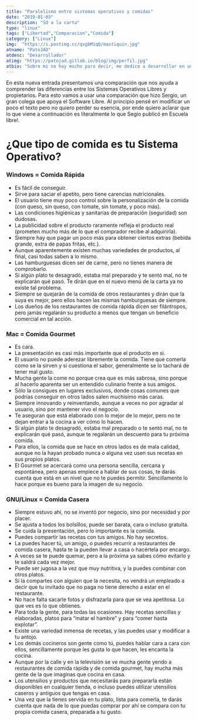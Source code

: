 ```yaml
---
title: "Paralelismo entre sistemas operativos y comidas"
date: "2019-01-03"
description: "SO a la carta"
type: "linux"
tags: ["Libertad","Comparacion","Comida"]
category: ["Linux"]
img:  "https://i.postimg.cc/qvgbM1qQ/mastiquin.jpg"
atname: "PatoJAD"
atdesc: "Desarrollador"
atimg: "https://patojad.gitlab.io/blog/img/perfil.jpg"
atbio: "Sobre mi no hay mucho para decir, me dedico a desarrollar en una empresa de telecomunicaciones, utilizo linux desde el 2012 y hace años que es mi sistema operativo main. Soy una persona que busca crecer profesionalmente sin dejar de divertirse y hacer lo que me gusta. Siempre digo que cuando un proyecto sale es importante agradecer, por lo cual les recomiendo a todos leer la seccion Agreadecimientos en la cual me tome un tiempito para poder agradecer a todos y cada uno de los que hicieron posible todo esto."
---
```


En esta nueva entrada presentamos una comparación que nos ayuda a comprender las diferencias entre los Sistemas Operativos Libres y propietarios. Para esto vamos a usar una comparación que hizo Sergio, un gran colega que apoya el Software Libre. Al principio pensé en modificar un poco el texto pero no quiero perder su esencia, por ende quiero aclarar que lo que viene a continuación es literalmente lo que Segio publicó en Escuela libre!.

# ¿Que tipo de comida es tu Sistema Operativo?​

### Windows = Comida Rápida

* Es fácil de conseguir.
* Sirve para saciar el apetito, pero tiene carencias nutricionales.
* El usuario tiene muy poco control sobre la personalización de la comida (con queso, sin queso, con tomate, sin tomate, y poco más).
* Las condiciones higiénicas y sanitarias de preparación (seguridad) son dudosas.
* La publicidad sobre el producto raramente refleja el producto real (prometen mucho más de lo que el comprador recibe al adquirirla).
* Siempre hay que pagar un poco más para obtener ciertos extras (bebida grande, extra de papas fritas, etc.).
* Aunque aparentemente existen muchas variedades de productos, al final, casi todas saben a lo mismo.
* Las hamburguesas dicen ser de carne, pero no tienes manera de comprobarlo.
* Si algún plato te desagradó, estaba mal preparado y te sentó mal, no te explicarán qué pasó. Te dirán que en el nuevo menú de la carta ya no existe tal problema.
* Siempre se quejarán de la comida de otros restaurantes y dirán que la suya es mejor, pero ellos hacen las mismas hamburguesas de siempre.
* Los dueños de los restaurantes de comida rápida dicen ser filántropos, pero jamás regalarán su producto a menos que tengan un beneficio comercial en tal acción.



### Mac = Comida Gourmet


* Es cara.
* La presentación es casi más importante que el producto en si.
* El usuario no puede aderezar libremente la comida. Tiene que comerla como se la sirven y si cuestiona el sabor, generalmente se lo tachará de tener mal gusto.
* Mucha gente la come no porque crea que es más sabrosa, sino porque al hacerlo aparenta ser un entendido culinario frente a sus amigos.
* Sólo la consigues en lugares exclusivos, donde cosas comunes que podrías conseguir en otros lados salen muchísimo más caras.
* Siempre innovando y reinventando, aunque a veces no por agradar al usuario, sino por mantener vivo el negocio.
* Te aseguran que está elaborado con lo mejor de lo mejor, pero no te dejan entrar a la cocina a ver cómo lo hacen.
* Si algún plato te desagradó, estaba mal preparado o te sentó mal, no te explicarán qué pasó, aunque te regalarán un descuento para tu próxima comida.
* Para ellos, la comida que se hace en otros lados es de mala calidad, aunque no la hayan probado nunca o alguna vez usen sus recetas en sus propios platos.
* El Gourmet se acercará como una persona sencilla, cercana y espontánea, pero apenas empiece a hablar de sus cosas, te darás cuenta que está en un nivel que no te puedes permitir. Sencillamente lo hace porque es bueno para la imagen de su negocio.



### GNU/Linux = Comida Casera


* Siempre estuvo ahí, no se inventó por negocio, sino por necesidad y por placer.
* Se ajusta a todos los bolsillos, puede ser barata, cara o incluso gratuita.
* Se cuida la presentación, pero lo importante es la comida.
* Puedes compartir las recetas con tus amigos. No hay secretos.
* La puedes hacer tú, un amigo, o puedes recurrir a restaurantes de comida casera, hasta te la pueden llevar a casa o hacértela por encargo.
* A veces se te puede quemar, pero a la próxima ya sabes cómo evitarlo y te saldrá cada vez mejor.
* Puede ser jugosa a la vez que muy nutritiva, y la puedes combinar con otros platos.
* Si la compartes con alguien que la necesita, no vendrá un empleado a decir que tu invitado que no paga no tiene derecho a estar en el restaurante.
* No hace falta sacarle fotos y disfrazarla para que se vea apetitosa. Lo que ves es lo que obtienes.
* Para toda la gente, para todas las ocasiones. Hay recetas sencillas y elaboradas, platos para “matar el hambre” y para “comer hasta explotar”.
* Existe una variedad inmensa de recetas, y las puedes usar y modificar a tu antojo.
* Los demás cocineros son gente como tú, puedes hablar cara a cara con ellos, sencillamente porque les gusta lo que hacen, les encanta la cocina.
* Aunque por la calle y en la televisión se ve mucha gente yendo a restaurantes de comida rápida y de comida gourmet, hay mucha más gente de la que imaginas que cocina en casa.
* Los utensilios y productos que necesitarás para prepararla están disponibles en cualquier tienda, o incluso puedes utilizar utensilios caseros y antiguos que tengas en casa.
* Una vez que la tienes servida en tu plato, lista para comerla, te darás cuenta que nada de lo que puedas comprar por ahí se compara con tu propia comida casera, preparada a tu gusto.
